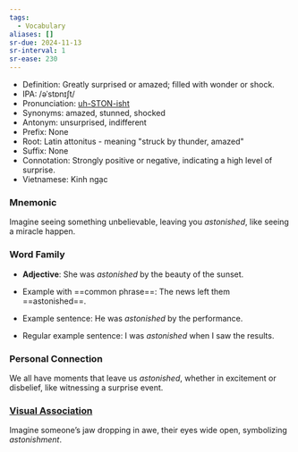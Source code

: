 ```yaml
---
tags:
  - Vocabulary
aliases: []
sr-due: 2024-11-13
sr-interval: 1
sr-ease: 230
---
```


- Definition: Greatly surprised or amazed; filled with wonder or shock.
- IPA: /əˈstɒnɪʃt/
- Pronunciation: [uh-STON-isht](https://www.google.com/search?q=how+to+pronounce+astonished)
- Synonyms: amazed, stunned, shocked
- Antonym: unsurprised, indifferent
- Prefix: None
- Root: Latin attonitus - meaning "struck by thunder, amazed"
- Suffix: None
- Connotation: Strongly positive or negative, indicating a high level of surprise.
- Vietnamese: Kinh ngạc

### Mnemonic

Imagine seeing something unbelievable, leaving you *astonished*, like seeing a miracle happen.

### Word Family

- **Adjective**: She was *astonished* by the beauty of the sunset.
  
- Example with ==common phrase==: The news left them ==astonished==.
- Example sentence: He was *astonished* by the performance.
- Regular example sentence: I was *astonished* when I saw the results.

### Personal Connection

We all have moments that leave us *astonished*, whether in excitement or disbelief, like witnessing a surprise event.

### [Visual Association](https://www.google.com/search?tbm=isch&q=astonished)

Imagine someone’s jaw dropping in awe, their eyes wide open, symbolizing *astonishment*.
